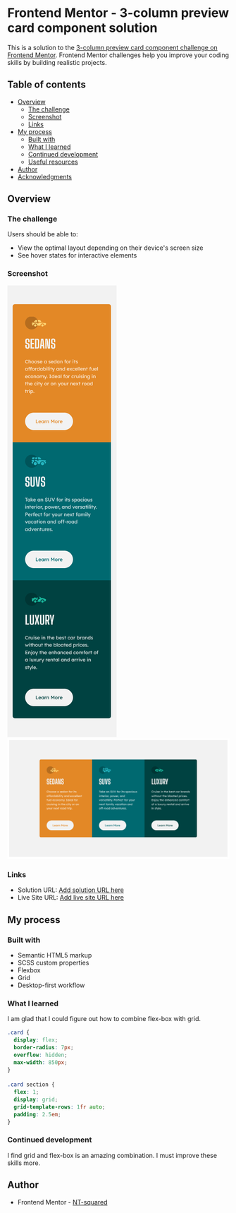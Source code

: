 # Frontend Mentor - 3-column preview card component solution

This is a solution to the [3-column preview card component challenge on Frontend Mentor](https://www.frontendmentor.io/challenges/3column-preview-card-component-pH92eAR2-). Frontend Mentor challenges help you improve your coding skills by building realistic projects.

## Table of contents

- [Overview](#overview)
  - [The challenge](#the-challenge)
  - [Screenshot](#screenshot)
  - [Links](#links)
- [My process](#my-process)
  - [Built with](#built-with)
  - [What I learned](#what-i-learned)
  - [Continued development](#continued-development)
  - [Useful resources](#useful-resources)
- [Author](#author)
- [Acknowledgments](#acknowledgments)

## Overview

### The challenge

Users should be able to:

- View the optimal layout depending on their device's screen size
- See hover states for interactive elements

### Screenshot

![mobile-view](./screenshots/mobile-version.png)
![desktop-view](./screenshots/desktop-version.png)

### Links

- Solution URL: [Add solution URL here](https://your-solution-url.com)
- Live Site URL: [Add live site URL here](https://your-live-site-url.com)

## My process

### Built with

- Semantic HTML5 markup
- SCSS custom properties
- Flexbox
- Grid
- Desktop-first workflow

### What I learned

I am glad that I could figure out how to combine flex-box with grid.

```css
.card {
  display: flex;
  border-radius: 7px;
  overflow: hidden;
  max-width: 850px;
}

.card section {
  flex: 1;
  display: grid;
  grid-template-rows: 1fr auto;
  padding: 2.5em;
}
```

### Continued development

I find grid and flex-box is an amazing combination. I must improve these skills more.

## Author

- Frontend Mentor - [NT-squared](https://www.frontendmentor.io/profile/nt-squared)

